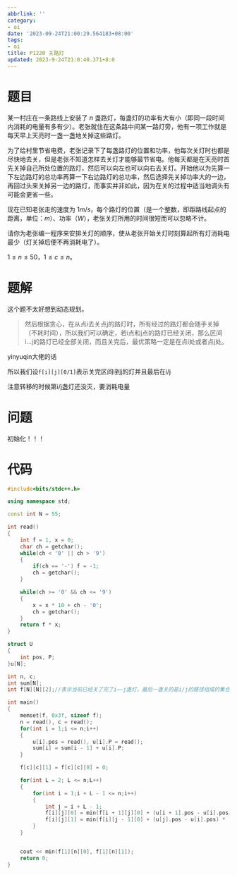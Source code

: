 ```yaml
---
abbrlink: ''
category:
- oi
date: '2023-09-24T21:00:29.564183+08:00'
tags:
- oi
title: P1220 关路灯
updated: 2023-9-24T21:0:40.371+8:0
---
```

# 题目

某一村庄在一条路线上安装了 $n$ 盏路灯，每盏灯的功率有大有小（即同一段时间内消耗的电量有多有少）。老张就住在这条路中间某一路灯旁，他有一项工作就是每天早上天亮时一盏一盏地关掉这些路灯。

为了给村里节省电费，老张记录下了每盏路灯的位置和功率，他每次关灯时也都是尽快地去关，但是老张不知道怎样去关灯才能够最节省电。他每天都是在天亮时首先关掉自己所处位置的路灯，然后可以向左也可以向右去关灯。开始他以为先算一下左边路灯的总功率再算一下右边路灯的总功率，然后选择先关掉功率大的一边，再回过头来关掉另一边的路灯，而事实并非如此，因为在关的过程中适当地调头有可能会更省一些。

现在已知老张走的速度为 $1m/s$，每个路灯的位置（是一个整数，即距路线起点的距离，单位：$m$）、功率（$W$），老张关灯所用的时间很短而可以忽略不计。

请你为老张编一程序来安排关灯的顺序，使从老张开始关灯时刻算起所有灯消耗电最少（灯关掉后便不再消耗电了）。

$1\le n\le50$，$1\le c\le n$。


# 题解

这个题不太好想到动态规划。

> 然后根据贪心，在从点i去关点j的路灯时，所有经过的路灯都会随手关掉（不耗时间），所以我们可以确定，若i点和j点的路灯已经关闭，那么区间i...j的路灯已经全部关闭，而且关完后，最优策略一定是在点i处或者点j处。

yinyuqin大佬的话


所以我们设`f[i][j][0/1]`表示关完区间i到j的灯并且最后在i/j

注意转移的时候第i/j盏灯还没灭，要消耗电量

# 问题

初始化！！！

# 代码

```cpp
#include<bits/stdc++.h>

using namespace std;

const int N = 55;

int read()
{
	int f = 1, x = 0;
	char ch = getchar();
	while(ch < '0' || ch > '9')
	{
		if(ch == '-') f = -1;
		ch = getchar();
	}

	while(ch >= '0' && ch <= '9')
	{
		x = x * 10 + ch - '0';
		ch = getchar();
	}
	return f * x;
}

struct U
{
	int pos, P;
}u[N];

int n, c;
int sum[N];
int f[N][N][2];//表示当前已经关了完了i——j盏灯，最后一盏关的是i/j的路径组成的集合 属性：最小电量 

int main()
{
	memset(f, 0x3f, sizeof f);
	n = read(), c = read();
	for(int i = 1;i <= n;i++)
	{
		u[i].pos = read(), u[i].P = read();
		sum[i] = sum[i - 1] + u[i].P;
	}

	f[c][c][1] = f[c][c][0] = 0;

	for(int L = 2; L <= n;L++)
	{
		for(int i = 1;i + L - 1 <= n;i++)
		{
			int j = i + L - 1;
			f[i][j][0] = min(f[i + 1][j][0] + (u[i + 1].pos - u[i].pos) * (sum[i]+sum[n]-sum[j]), f[i + 1][j][1] + (u[j].pos - u[i].pos) * (sum[i]+sum[n]-sum[j]));
			f[i][j][1] = min(f[i][j - 1][0] + (u[j].pos - u[i].pos) * (sum[i-1]+sum[n]-sum[j-1]), f[i][j - 1][1] + (u[j].pos - u[j - 1].pos) * (sum[i-1]+sum[n]-sum[j-1])); 
		}
	}


	cout << min(f[1][n][0], f[1][n][1]);
	return 0;
}
```
